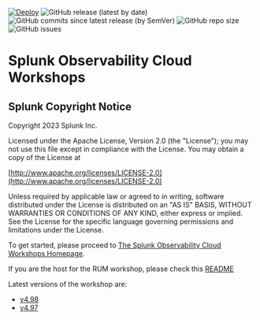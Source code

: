 [![Deploy](https://github.com/splunk/observability-workshop/actions/workflows/deploy.yml/badge.svg)](https://github.com/splunk/observability-workshop/actions/workflows/deploy.yml)
![GitHub release (latest by date)](https://img.shields.io/github/v/tag/splunk/observability-workshop)
![GitHub commits since latest release (by SemVer)](https://img.shields.io/github/commits-since/splunk/observability-workshop/latest)
![GitHub repo size](https://img.shields.io/github/repo-size/splunk/observability-workshop)
![GitHub issues](https://img.shields.io/github/issues/splunk/observability-workshop)

# Splunk Observability Cloud Workshops

## Splunk Copyright Notice

Copyright 2023 Splunk Inc.

Licensed under the Apache License, Version 2.0 (the "License"); you may not use this file except in compliance with the License. You may obtain a copy of the License at

[http://www.apache.org/licenses/LICENSE-2.0](http://www.apache.org/licenses/LICENSE-2.0)

Unless required by applicable law or agreed to in writing, software distributed under the License is distributed on an "AS IS" BASIS, WITHOUT WARRANTIES OR CONDITIONS OF ANY KIND, either express or implied. See the License for the specific language governing permissions and limitations under the License.

To get started, please proceed to [The Splunk Observability Cloud Workshops Homepage](https://splunk.github.io/observability-workshop/latest/).

If you are the host for the RUM workshop, please check this [README](https://github.com/splunk/observability-workshop/blob/main/workshop/apm/README.md)

Latest versions of the workshop are:
- [v4.98](https://splunk.github.io/observability-workshop/v4.98/)
- [v4.97](https://splunk.github.io/observability-workshop/v4.97/)
